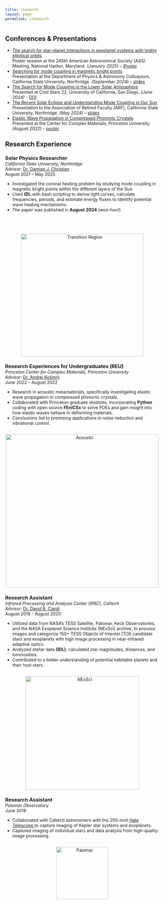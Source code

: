 ```yaml
---
title: research
layout: page
permalink: /research
---
```


<h2>Conferences & Presentations</h2>

<ul>
  <li>
    <u>The search for star-planet interactions in exoplanet systems with highly elliptical orbits</u><br>
    Poster session at the 245th American Astronomical Society (AAS) Meeting, National Harbor, Maryland. <em>(January 2025)</em> – <a href="https://aas245-aas.ipostersessions.com/Default.aspx?s=9D-55-24-B1-41-8A-7D-8E-D4-BC-EB-DF-4D-28-6E-39"> iPoster</a>
  </li>
  
  <li>
    <u>Searching for mode coupling in magnetic bright points</u><br>
    Presentation at the Department of Physics & Astronomy Colloquium, California State University, Northridge. <em>(September 2024)</em> – <a href="https://drive.google.com/file/d/1k5PuWFHQ1nTbGnhQjQFnaVT-oCFdSaXd/view?usp=sharing">slides</a>
  </li>
  
  <li>
    <u>The Search for Mode Coupling in the Lower Solar Atmosphere</u><br>
    Presented at Cool Stars 22, University of California, San Diego. <em>(June 2024)</em> - <a href="https://zenodo.org/records/13000314">DOI</a>


  </li>
  
  <li>
    <u>The Recent Solar Eclipse and Understanding Mode Coupling in Our Sun</u><br>
    Presentation to the Association of Retired Faculty (ARF), California State University, Northridge. <em>(May 2024)</em> – <a href="https://drive.google.com/file/d/1Wufd78S5YqP8UX57o2ZDCUwHAG2Vusat/view">slides</a>
  </li>
  
  <li>
    <u>Elastic Wave Propagation in Compressed Phononic Crystals</u><br>
    Presented at the Center for Complex Materials, Princeton University. <em>(August 2022)</em> – <a href="https://drive.google.com/file/d/1zIn6Jd-08JxAgyeDPFpY2Xki72a9HxLn/view">poster</a>
  </li>
</ul>

<h2>Research Experience</h2>

<div style="margin-bottom: 5em;">
  <h3 style="margin-bottom: 0;">Solar Physics Researcher</h3>
  <p style="margin: 0;">
    <em>California State University, Northridge</em><br>
    Advisor: <a href="https://academics.csun.edu/faculty/damian.christian">Dr. Damian J. Christian</a><br>
    <span>August 2021 – May 2025</span>
  </p>

  <ul>
    <li>Investigated the coronal heating problem by studying mode coupling in magnetic bright points within the different layers of the Sun.</li>
    <li>Used <b>IDL</b> with bash scripting to derive light curves, calculate frequencies, periods, and estimate energy fluxes to identify potential wave heating mechanisms.</li>
    <li>The paper was published in <strong>August 2024</strong> (<em>woo-hoo!</em>)</li>
  </ul>
</div>

<p align="center">
  <img src="https://arthurberberyan.github.io/home/assets/transregutd2.png" alt="Transition Region" width="400">
</p>

<div style="margin-bottom: 2em;">
  <h3 style="margin-bottom: 0;">Research Experiences for Undergraduates (REU)</h3>
  <p style="margin: 0;">
    <em>Princeton Center for Complex Materials, Princeton University</em><br>
    Advisor: <a href="https://www.princeton.edu/~akosmrlj/">Dr. Andrej Košmrlj</a><br>
    <span>June 2022 – August 2022</span>
  </p>

  <ul>
    <li>Research in acoustic metamaterials, specifically investigating elastic wave propagation in compressed phononic crystals.</li>
    <li>Collaborated with Princeton graduate students, incorporating <b>Python</b> coding with open source <b>FEniCSx</b> to solve PDEs and gain insight into how elastic waves behave in deforming materials.</li>
    <li>Conclusions led to promising applications in noise reduction and vibrational control.</li>
  </ul>
</div>

<p align="center">
  <img src="https://arthurberberyan.github.io/home/assets/metamaterials.jpeg" alt="Acoustic" width="500">
</p>

<div style="margin-bottom: 2em;">
  <h3 style="margin-bottom: 0;">Research Assistant</h3>
  <p style="margin: 0;">
    <em>Infrared Processing and Analysis Center (IPAC), Caltech</em><br>
    Advisor: <a href="https://web.ipac.caltech.edu/staff/ciardi/">Dr. David R. Ciardi</a><br>
    <span>August 2019 - August 2020</span>
  </p>

  <ul>
    <li>Utilized data from NASA’s TESS Satellite, Palomar, Keck Observatories, and the NASA Exoplanet Science Institute (NExScI) archive, to process images and categorize 150+ TESS Objects of Interest (TOI) candidate stars and exoplanets with high image processing in near-infrared adaptive optics.</li>
    <li>Analyzed stellar data <b>(IDL)</b>, calculated star magnitudes, distances, and luminosities.</li>
    <li>Contributed to a better understanding of potential habitable planets and their host stars.</li>
  </ul>
</div>

<p align="center">
  <img src="https://arthurberberyan.github.io/home/assets/nexsci_logo.png" alt="NExScI" width="370">
</p>

<div style="margin-bottom: 2em;">
  <h3 style="margin-bottom: 0;">Research Assistant</h3>
  <p style="margin: 0;">
    <em>Palomar Observatory </em><br>
    <span>June 2019</span>
  </p>

<ul>
    <li>Collaborated with Caltech astronomers with the 200-inch <a href="https://sites.astro.caltech.edu/palomar/about/telescopes/hale.html"> Hale Telescope </a> to capture imaging of Kepler star systems and exoplanets.</li>
    <li>Captured imaging of individual stars and data analysis from high-quality image processing.</li>
  </ul>
</div>

<p align="center">
  <img src="https://arthurberberyan.github.io/home/assets/palomar.png" alt="Palomar" width="170">
</p>
